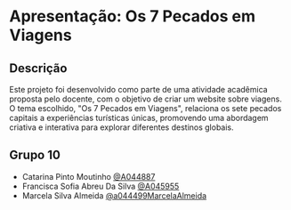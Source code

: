 # Apresentação: Os 7 Pecados em Viagens 

## Descrição
Este projeto foi desenvolvido como parte de uma atividade acadêmica proposta pelo docente, com o objetivo de criar um website sobre viagens. O tema escolhido, "Os 7 Pecados em Viagens", relaciona os sete pecados capitais a experiências turísticas únicas, promovendo uma abordagem criativa e interativa para explorar diferentes destinos globais.


## Grupo 10

* Catarina Pinto Moutinho [@A044887](https://github.com/A044887)
* Francisca Sofia Abreu Da Silva [@A045955](https://github.com/A045955)
* Marcela Silva Almeida [@a044499MarcelaAlmeida](https://github.com/a044499MarcelaAlmeida)
